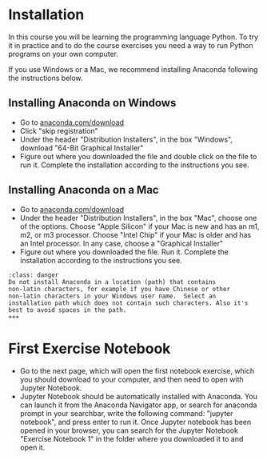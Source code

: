 # Installation

In this course you will be learning the programming language
Python. To try it in practice and to do the course exercises you need
a way to run Python programs on your own computer.

If you use Windows or a Mac, we recommend installing Anaconda
following the instructions below.

## Installing Anaconda on Windows

* Go to [anaconda.com/download](https://anaconda.com/download)
* Click "skip registration"
* Under the header "Distribution Installers", in the box "Windows", download "64-Bit Graphical Installer"
* Figure out where you downloaded the file and double click on the file to run it.
  Complete the installation according to the instructions you see.

## Installing Anaconda on a Mac

* Go to [anaconda.com/download](https://anaconda.com/download)
* Under the header "Distribution Installers", in the box "Mac", choose one of the options.
  Choose "Apple Silicon" if your Mac is new and has an m1, m2, or m3 processor.
  Choose "Intel Chip" if your Mac is older and has an Intel processor.
  In any case, choose a "Graphical Installer"
* Figure out where you downloaded the file. Run it.
  Complete the installation according to the instructions you see.

```{admonition} Attention
:class: danger
Do not install Anaconda in a location (path) that contains
non-latin characters, for example if you have Chinese or other
non-latin characters in your Windows user name.  Select an
installation path which does not contain such characters. Also it's
best to avoid spaces in the path.
+++
```

# First Exercise Notebook

* Go to the next page, which will open the first notebook exercise, which you should download to your computer, and then need to open with Jupyter Notebook.
* Jupyter Notebook should be automatically installed with Anaconda. You can launch it from the Anaconda Navigator app, or search for anaconda prompt in your searchbar, write the following command: "jupyter notebook", and press enter to run it. Once Jupyter notebook has been opened in your browser, you can search for the Jupyter Notebook "Exercise Notebook 1" in the folder where you downloaded it to and open it.
